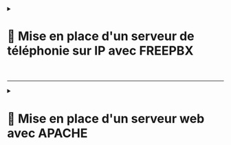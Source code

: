 <details>
<summary><h1>🎯 Mise en place d'un serveur de téléphonie sur IP avec FREEPBX<h1></summary>

## 📑 Installation de FREEPBX via script : 

```bash
#!/bin/bash

# Mise à jour et installation des dépendances
apt-get update
apt-get upgrade -y
apt-get -y install build-essential git curl wget libnewt-dev libssl-dev libncurses5-dev subversion libsqlite3-dev libjansson-dev libxml2-dev uuid-dev default-libmysqlclient-dev htop sngrep lame ffmpeg mpg123
apt-get -y install git vim curl wget libnewt-dev libssl-dev libncurses5-dev subversion libsqlite3-dev build-essential libjansson-dev libxml2-dev uuid-dev expect

# Installation PHP 8.2
apt-get install -y build-essential linux-headers-`uname -r` openssh-server apache2 mariadb-server mariadb-client bison flex php8.2 php8.2-curl php8.2-cli php8.2-common php8.2-mysql php8.2-gd php8.2-mbstring php8.2-intl php8.2-xml php-pear curl sox libncurses5-dev libssl-dev mpg123 libxml2-dev libnewt-dev sqlite3 libsqlite3-dev pkg-config automake libtool autoconf git unixodbc-dev uuid uuid-dev libasound2-dev libogg-dev libvorbis-dev libicu-dev libcurl4-openssl-dev odbc-mariadb libical-dev libneon27-dev libsrtp2-dev libspandsp-dev sudo subversion libtool-bin python-dev-is-python3 unixodbc vim wget libjansson-dev software-properties-common nodejs npm ipset iptables fail2ban php-soap

# Suppression de l'ancienne version PHP si nécessaire
apt-get purge -y phpX.*  # Remplacer X par la version de PHP à supprimer

# Installation Asterisk
cd /usr/src
wget http://downloads.asterisk.org/pub/telephony/asterisk/asterisk-21-current.tar.gz
tar xvf asterisk-21-current.tar.gz
cd asterisk-21*/
contrib/scripts/get_mp3_source.sh
contrib/scripts/install_prereq install
./configure --libdir=/usr/lib64 --with-pjproject-bundled --with-jansson-bundled

# Automatisation du choix dans 'make menuselect'
expect << EOF
spawn make menuselect
expect "Press 1 for Asterisk"  # Exemple de texte que le menu peut afficher
send "1\r"  # Choisir l'option 1, par exemple
expect "Press 2 for another option"
send "2\r"  # Choisir l'option 2, si nécessaire
expect eof  # Fin du processus interactif
EOF

# Compilation d'Asterisk
make
make install
make samples
make config
ldconfig

# Création d'un utilisateur Asterisk et affectation des permissions
groupadd asterisk
useradd -r -d /var/lib/asterisk -g asterisk asterisk
usermod -aG audio,dialout asterisk
chown -R asterisk:asterisk /etc/asterisk
chown -R asterisk:asterisk /var/{lib,log,spool}/asterisk
chown -R asterisk:asterisk /usr/lib64/asterisk

# Modification des fichiers de configuration Asterisk
sed -i 's|#AST_USER|AST_USER|' /etc/default/asterisk
sed -i 's|#AST_GROUP|AST_GROUP|' /etc/default/asterisk
sed -i 's|;runuser|runuser|' /etc/asterisk/asterisk.conf
sed -i 's|;rungroup|rungroup|' /etc/asterisk/asterisk.conf
echo "/usr/lib64" >> /etc/ld.so.conf.d/x86_64-linux-gnu.conf
ldconfig

# Configuration du serveur Apache
sed -i 's/\(^upload_max_filesize = \).*/\120M/' /etc/php/8.2/apache2/php.ini
sed -i 's/\(^memory_limit = \).*/\1256M/' /etc/php/8.2/apache2/php.ini
sed -i 's/^\(User\|Group\).*/\1 asterisk/' /etc/apache2/apache2.conf
sed -i 's/AllowOverride None/AllowOverride All/' /etc/apache2/apache2.conf
a2enmod rewrite
systemctl restart apache2
rm /var/www/html/index.html

# Configuration ODBC
cat <<EOF > /etc/odbcinst.ini
[MySQL]
Description = ODBC for MySQL (MariaDB)
Driver = /usr/lib/x86_64-linux-gnu/odbc/libmaodbc.so
FileUsage = 1
EOF

cat <<EOF > /etc/odbc.ini
[MySQL-asteriskcdrdb]
Description = MySQL connection to 'asteriskcdrdb' database
Driver = MySQL
Server = localhost
Database = asteriskcdrdb
Port = 3306
Socket = /var/run/mysqld/mysqld.sock
Option = 3
EOF

# Installation FreePBX
cd /usr/local/src
wget http://mirror.freepbx.org/modules/packages/freepbx/freepbx-17.0-latest-EDGE.tgz
tar zxvf freepbx-17.0-latest-EDGE.tgz
cd /usr/local/src/freepbx/
./start_asterisk start
./install -n

# Installation de tous les modules
fwconsole ma installall
fwconsole reload
fwconsole restart

# Configuration systemd
cat <<EOF > /etc/systemd/system/freepbx.service
[Unit]
Description=FreePBX VoIP Server
After=mariadb.service

[Service]
Type=oneshot
RemainAfterExit=yes
ExecStart=/usr/sbin/fwconsole start -q
ExecStop=/usr/sbin/fwconsole stop -q

[Install]
WantedBy=multi-user.target
EOF

systemctl daemon-reload
systemctl enable freepbx

# Automatisation des réponses avec Expect pour les menus interactifs
# Cette partie permet d'automatiser "make menuselect"
expect << EOF
spawn make menuselect
expect "Press 1 for Asterisk"  # Exemple de texte que le menu peut afficher
send "1\r"  # Choisir l'option 1, par exemple
expect "Press 2 for another option"
send "2\r"  # Choisir l'option 2, si nécessaire
expect eof  # Fin du processus interactif
EOF

# Sauvegarder et quitter automatiquement dans 'make menuselect'
expect << EOF
spawn make
expect "Save and Quit"
send "y\r"
expect eof
EOF

# Optionnel: Redémarrage du système si nécessaire
# systemctl reboot
```
---

## 📑 Une fois l'installation finie se connecter directement via : ``http://freepbx.billu.com``

- Première utilisation (création d'un compte admin avec mot de passe).
  
- Puis choisir une des trois options selon les tâches à effectuer.

![FREEPBX1](https://github.com/user-attachments/assets/3620a205-9864-48ca-8a42-a571a498134e)


</details>

---

<details>
<summary><h1>🎯 Mise en place d'un serveur web avec APACHE<h1></summary>
  
# 📑 Installation et Configuration :

## 📑 Étape 1 : Préparation de la VM webserver

- **Mettre à jour le système et installer Apache** :
   
   ```bash
   apt update && apt upgrade -y
   apt install apache2 -y
  ```
   
- **Vérifier le statut du service Apache** :

``systemctl status apache2``

- **Trouver l’adresse IP de la carte réseau "Accès par pont"** :

- **Utiliser la commande suivante** :

``ip a``

- **Tester l’accès à Apache depuis la machine hôte** :

- **Ouvrir un navigateur et se connecter via ``http://Adresse_IP_privée``**.

## 📑 Étape 2 : Configuration de la Page d’Accueil

- **Modifier la page d’accueil par défaut** :

- **Édite le fichier ``/var/www/html/index.html``** :

```html
<!DOCTYPE html>
<html lang="en">
<head>
    <meta charset="UTF-8">
    <meta name="viewport" content="width=device-width, initial-scale=1.0">
    <title>Welcome to BILLU</title>
    <style>
        body {
            margin: 0;
            font-family: Arial, sans-serif;
            background: url('https://images6.alphacoders.com/120/1201406.jpg') no-repeat center center fixed;
            background-size: cover;
            display: flex;
            justify-content: center;
            align-items: center;
            height: 100vh;
            color: white;
            text-shadow: 2px 2px 5px rgba(0, 0, 0, 0.7);
        }
        .welcome-container {
            text-align: center;
            background: rgba(0, 0, 0, 0.6);
            padding: 40px 60px;
            border-radius: 15px;
            box-shadow: 0 8px 15px rgba(0, 0, 0, 0.5);
            animation: fadeIn 2s ease-in-out;
        }
        h1 {
            font-size: 4rem;
            margin-bottom: 20px;
        }
        p {
            font-size: 1.5rem;
            margin-top: 0;
        }
        .button {
            margin-top: 20px;
            padding: 15px 30px;
            font-size: 1.2rem;
            color: white;
            background-color: #28a745;
            border: none;
            border-radius: 8px;
            cursor: pointer;
            text-decoration: none;
            box-shadow: 0 4px 10px rgba(0, 0, 0, 0.3);
            transition: all 0.3s ease;
        }
        .button:hover {
            background-color: #218838;
            box-shadow: 0 6px 15px rgba(0, 0, 0, 0.4);
        }
        @keyframes fadeIn {
            from {
                opacity: 0;
                transform: scale(0.9);
            }
            to {
                opacity: 1;
                transform: scale(1);
            }
        }
    </style>
</head>
<body>
    <div class="welcome-container">
        <h1>Welcome to BILLU</h1>
        <p>The future of invoicing</p>
        <a href="next.html" class="button">Enter</a>
    </div>
</body>
</html>
```
---

- **Ajouter un fichier ``next.html`` dans le dossier ``/var/www/html/``** :

---

```html
<!DOCTYPE html>
<html lang="fr">
<head>
    <meta charset="UTF-8">
    <meta name="viewport" content="width=device-width, initial-scale=1.0">
    <title>Présentation de BillU</title>
    <style>
        body {
            margin: 0;
            font-family: Arial, sans-serif;
            background: url('https://images8.alphacoders.com/120/1201407.jpg') no-repeat center center fixed;
            background-size: cover;
            color: white;
            display: flex;
            justify-content: center;
            align-items: center;
            height: 100vh;
            overflow: hidden;
        }

        .container {
            text-align: center;
            background: rgba(0, 0, 0, 0.7);
            padding: 30px;
            border-radius: 15px;
            animation: fadeIn 2s ease-in-out;
            box-shadow: 0 8px 20px rgba(0, 0, 0, 0.5);
        }

        h1 {
            font-size: 3rem;
            margin-bottom: 20px;
            text-shadow: 2px 2px 8px rgba(0, 0, 0, 0.5);
        }

        p {
            font-size: 1.2rem;
            line-height: 1.6;
            margin: 10px 0;
            text-shadow: 1px 1px 6px rgba(0, 0, 0, 0.4);
        }

        .highlight {
            color: #ffd700;
            font-weight: bold;
        }

        @keyframes fadeIn {
            from {
                opacity: 0;
                transform: translateY(30px);
            }
            to {
                opacity: 1;
                transform: translateY(0);
            }
        }

        .wave {
            position: absolute;
            bottom: 0;
            left: 0;
            width: 100%;
            height: 200px;
            background: url('https://svgshare.com/i/tHx.svg') repeat-x;
            animation: waveAnimation 10s linear infinite;
        }

        @keyframes waveAnimation {
            from {
                transform: translateX(0);
            }
            to {
                transform: translateX(-1600px);
            }
        }
    </style>
</head>
<body>
    <div class="container">
        <h1>Bienvenue chez BillU</h1>
        <p>BillU, filiale du groupe international <span class="highlight">RemindMe</span>,
            est spécialisée dans le développement de logiciels innovants, notamment de facturation.</p>
        <p>Avec <span class="highlight">167 collaborateurs</span> et un siège situé dans le 20e arrondissement de Paris,
            notre mission est de simplifier les processus financiers et d'augmenter l'efficacité opérationnelle de nos clients.</p>
        <p>Répartie en <span class="highlight">9 départements</span>, notre équipe talentueuse mêle expertise en finance et en développement
            logiciel pour fournir des solutions de pointe.</p>
    </div>
    <div class="wave"></div>
</body>
</html>
```
---

- **Redémarrer Apache** :

``systemctl restart apache2``

## 📑Étape 3 : Configuration de la Box Internet

- **Configurer la redirection de port** :

- **Rediriger le port externe ``80`` de la box vers le port interne ``80`` de la VM**.

- **Tester l’accès depuis un appareil connecté en 4G** :

- **Utiliser l’adresse IP publique de la box : ``http://Adresse_IP_Publique``**.
  
- **Sécuriser la connexion** :

- **Modifier la règle NAT/PAT pour rediriger un autre port externe, comme ``22545``, vers le port interne ``80``**.
  
- **Tester avec le port personnalisé** :

``Exemple : http://Adresse_IP_Publique:22545``

## 📑Étape 4 : Enregistrement d’un Nom de Domaine

- **Créer un nom de domaine dynamique sur ``no-ip``** :

- **Connectez-vous sur ``no-ip`` et créer un hostname** :

``Hostname : BilluServer``<br>
``Domain : Sélectionne un domaine, ex. tssr.net``<br>
``Record Type : A``<br>
``IPV4 Address : Ton adresse IP publique``.

- **Accèder à votre site via le domaine** :

``Exemple : http://BilluServer.tssr.net:22545``.

## 📑 Étape 5 : Mise en Place d’un Reverse Proxy

- **Installer Apache sur la VM proxy** :

```bash
apt install apache2 -y
a2enmod proxy
a2enmod proxy_http
a2enmod proxy_balancer
a2enmod lbmethod_byrequests
```

``systemctl restart apache2``

- **Configure le fichier ``VirtualHost``** :

- **Sauvegarde ``/etc/apache2/sites-available/000-default.conf``** :

``cp /etc/apache2/sites-available/000-default.conf /etc/apache2/sites-available/000-default.conf.bak``

- **Éditer ``/etc/apache2/sites-available/000-default.conf``** :

```bash
<VirtualHost *:22545>
    ServerName BilluServer.tssr.net

    ProxyPreserveHost On
    ProxyPass / http://<Adresse_IP_Du_Serveur>:80/
    ProxyPassReverse / http://<Adresse_IP_Du_Serveur>:80/

    <Location />
        Order allow,deny
        Allow from all
    </Location>
</VirtualHost>
```

- **Configurer le port d’écoute** :

- **Éditer ``/etc/apache2/ports.conf`` et ajouter** :

``Listen 22545``

- **Activer la configuration et redémarrer Apache** :

```bash
a2ensite 000-default.conf
systemctl restart apache2
```

- **Configurer la box pour rediriger le port externe ``22545`` vers la VM proxy**.

- **Tester l’accès via le reverse proxy** :

``Exemple : http://HomeHomeWCS.webhop.me:22545``.

- **Basculer vers le port ``80``** :

- **Modifie le VirtualHost pour écouter sur le port ``80``**.

``Exemple : http://HomeHomeWCS.webhop.me``.

---

## **Le serveur web est maintenant fonctionnel, sécurisé et accessible depuis l’extérieur grâce à un reverse proxy**. 🎉

</details>

